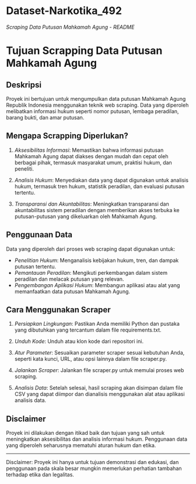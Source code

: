 # Dataset-Narkotika_492

*Scraping Data Putusan Mahkamah Agung - README*

# Tujuan Scrapping Data Putusan Mahkamah Agung

## Deskripsi

Proyek ini bertujuan untuk mengumpulkan data putusan Mahkamah Agung Republik Indonesia menggunakan teknik web scraping. Data yang diperoleh melibatkan informasi hukum seperti nomor putusan, lembaga peradilan, barang bukti, dan amar putusan.

## Mengapa Scrapping Diperlukan?

1. *Aksesibilitas Informasi*: Memastikan bahwa informasi putusan Mahkamah Agung dapat diakses dengan mudah dan cepat oleh berbagai pihak, termasuk masyarakat umum, praktisi hukum, dan peneliti.

2. *Analisis Hukum*: Menyediakan data yang dapat digunakan untuk analisis hukum, termasuk tren hukum, statistik peradilan, dan evaluasi putusan tertentu.

3. *Transparansi dan Akuntabilitas*: Meningkatkan transparansi dan akuntabilitas sistem peradilan dengan memberikan akses terbuka ke putusan-putusan yang dikeluarkan oleh Mahkamah Agung.

## Penggunaan Data

Data yang diperoleh dari proses web scraping dapat digunakan untuk:

- *Penelitian Hukum*: Menganalisis kebijakan hukum, tren, dan dampak putusan tertentu.
- *Pemantauan Peradilan*: Mengikuti perkembangan dalam sistem peradilan dan melacak putusan yang relevan.
- *Pengembangan Aplikasi Hukum*: Membangun aplikasi atau alat yang memanfaatkan data putusan Mahkamah Agung.

## Cara Menggunakan Scraper

1. *Persiapkan Lingkungan*: Pastikan Anda memiliki Python dan pustaka yang dibutuhkan yang tercantum dalam file requirements.txt.

2. *Unduh Kode*: Unduh atau klon kode dari repositori ini.

3. *Atur Parameter*: Sesuaikan parameter scraper sesuai kebutuhan Anda, seperti kata kunci, URL, atau opsi lainnya dalam file scraper.py.

4. *Jalankan Scraper*: Jalankan file scraper.py untuk memulai proses web scraping.

5. *Analisis Data*: Setelah selesai, hasil scraping akan disimpan dalam file CSV yang dapat diimpor dan dianalisis menggunakan alat atau aplikasi analisis data.

## Disclaimer

Proyek ini dilakukan dengan itikad baik dan tujuan yang sah untuk meningkatkan aksesibilitas dan analisis informasi hukum. Penggunaan data yang diperoleh seharusnya mematuhi aturan hukum dan etika.

---

Disclaimer: Proyek ini hanya untuk tujuan demonstrasi dan edukasi, dan penggunaan pada skala besar mungkin memerlukan perhatian tambahan terhadap etika dan legalitas.
